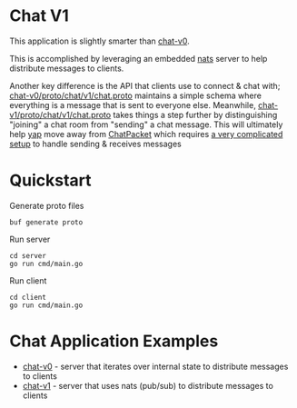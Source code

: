 # Chat V1

This application is slightly smarter than [chat-v0](https://github.com/wcygan/chat-v0).

This is accomplished by leveraging an embedded [nats](https://github.com/nats-io/nats.go) server to help distribute messages to clients.

Another key difference is the API that clients use to connect & chat with; [chat-v0/proto/chat/v1/chat.proto](https://github.com/wcygan/chat-v0/blob/main/proto/chat/v1/chat.proto) maintains a simple schema where everything is a message that is sent to everyone else. 
Meanwhile, [chat-v1/proto/chat/v1/chat.proto](https://github.com/wcygan/chat-v1/blob/main/proto/chat/v1/chat.proto) takes things a step further by distinguishing "joining" a chat room from "sending" a chat message.
This will ultimately help [yap](https://github.com/wcygan/yap) move away from [ChatPacket](https://github.com/wcygan/yap/blob/caeba7ca64312c661eb518d07cec0f038a62ebd3/proto/chat/v1/chat.proto#L26) which requires [a very complicated setup](https://github.com/wcygan/yap/blob/caeba7ca64312c661eb518d07cec0f038a62ebd3/yap-api/internal/chat/chat.go#L24) to handle sending & receives messages

# Quickstart

Generate proto files

```
buf generate proto
```

Run server

```
cd server
go run cmd/main.go
```

Run client

```
cd client
go run cmd/main.go
```

# Chat Application Examples

- [chat-v0](https://github.com/wcygan/chat-v0) - server that iterates over internal state to distribute messages to clients
- [chat-v1](https://github.com/wcygan/chat-v1) - server that uses nats (pub/sub) to distribute messages to clients